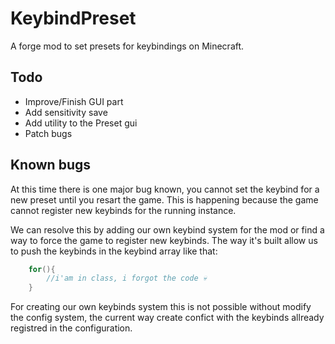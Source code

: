 # KeybindPreset
A forge mod to set presets for keybindings on Minecraft.

## Todo
- Improve/Finish GUI part
- Add sensitivity save
- Add utility to the Preset gui
- Patch bugs

## Known bugs
At this time there is one major bug known, you cannot set the keybind for a new preset until you resart the game. This is happening because the game cannot register new keybinds for the running instance. 

We can resolve this by adding our own keybind system for the mod or find a way to force the game to register new keybinds. The way it's built allow us to push the keybinds in the keybind array like that:

```java
    for(){
        //i'am in class, i forgot the code 💀
    }
```

For creating our own keybinds system this is not possible without modify the config system, the current way create confict with the keybinds allready registred in the configuration.
